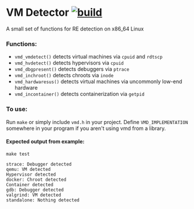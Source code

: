 # VM Detector [![build](https://github.com/m1lkweed/vmd/actions/workflows/build.yml/badge.svg)](https://github.com/m1lkweed/vmd/actions/workflows/build.yml)
A small set of functions for RE detection on x86_64 Linux
### Functions:
* `vmd_vmdetect()`
detects virtual machines via `cpuid` and `rdtscp`
* `vmd_hvdetect()`
detects hypervisors via `cpuid`
* `vmd_dbgpresent()`
detects debuggers via `ptrace`
* `vmd_inchroot()`
detects chroots via `inode`
* `vmd_hardwaresus()`
detects virtual machines via uncommonly low-end hardware
* `vmd_incontainer()`
detects containerization via `getpid`
### To use:
Run `make` or simply include `vmd.h` in your project. Define `VMD_IMPLEMENTATION` somewhere in your program if you aren't using vmd from a library.

#### Expected output from example:
`make test`
```
strace: Debugger detected
qemu: VM detected
Hypervisor detected
docker: Chroot detected
Container detected
gdb: Debugger detected
valgrind: VM detected
standalone: Nothing detected
```
